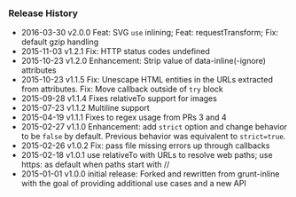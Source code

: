 ###  Release History
* 2016-03-30 v2.0.0 Feat: SVG `use` inlining; Feat: requestTransform; Fix: default gzip handling
* 2015-11-03 v1.2.1 Fix: HTTP status codes undefined
* 2015-10-23 v1.2.0 Enhancement: Strip value of data-inline(-ignore) attributes  
* 2015-10-23 v1.1.5 Fix: Unescape HTML entities in the URLs extracted from attributes. Fix: Move callback outside of `try` block
* 2015-09-28 v1.1.4 Fixes relativeTo support for images
* 2015-07-23 v1.1.2 Multiline support
* 2015-04-19 v1.1.1 Fixes to regex usage from PRs 3 and 4
* 2015-02-27 v1.1.0 Enhancement: add `strict` option and change behavior to be `false` by default. Previous behavior was equivalent to `strict=true`.
* 2015-02-26 v1.0.2 Fix: pass file missing errors up through callbacks
* 2015-02-18 v1.0.1 use relativeTo with URLs to resolve web paths; use https: as default when paths start with //
* 2015-01-01 v1.0.0 initial release: Forked and rewritten from grunt-inline with the goal of providing additional use cases and a new API
